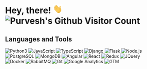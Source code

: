 # Hey, there! <img src="https://raw.githubusercontent.com/purveshmakode24/purveshmakode24/main/wave.gif" height="30px" width="30px"> ![Purvesh's Github Visitor Count](https://profile-counter.glitch.me/purveshmakode24/count.svg)

## Languages and Tools

![Python3](https://img.shields.io/badge/-Python3-4dbae6?&logo=Python)
![JavaScript](https://img.shields.io/badge/-JavaScript-4dbae6?&logo=JavaScript)
![TypeScript](https://img.shields.io/badge/-TypeScript-4dbae6?&logo=TypeScript)
![Django](https://img.shields.io/badge/-Django-4dbae6?&logo=Django&logoColor=0c3c26)
![Flask](https://img.shields.io/badge/-Flask-4dbae6?&logo=Flask)
![Node.js](https://img.shields.io/badge/-Node.js-4dbae6?&logo=Node.js)
![PostgreSQL](https://img.shields.io/badge/-PostgreSQL-4dbae6?&logo=PostgreSQL)
![MongoDB](https://img.shields.io/badge/-MongoDB-4dbae6?&logo=MongoDB)
![Angular](https://img.shields.io/badge/-Angular-4dbae6?&logo=Angular&logoColor=b52e31)
![React](https://img.shields.io/badge/-React-4dbae6?&logo=React)
![Redux](https://img.shields.io/badge/-Redux-4dbae6?&logo=Redux)
![JQuery](https://img.shields.io/badge/-Jquery-4dbae6?&logo=Jquery)
![Docker](https://img.shields.io/badge/-Docker-4dbae6?&logo=Docker)
![RabbitMQ](https://img.shields.io/badge/-RabbitMQ-4dbae6?&logo=RabbitMQ)
![Git](https://img.shields.io/badge/-Git-4dbae6?&logo=Git)
![Google Analytics](https://img.shields.io/badge/-GA-4dbae6?&logo=GoogleAnalytics)
![GTM](https://img.shields.io/badge/-GTM-4dbae6?&logo=GoogleTagManager)

<!--
**purveshmakode24/purveshmakode24** is a ✨ _special_ ✨ repository because its `README.md` (this file) appears on your GitHub profile.

Here are some ideas to get you started:

- Hi there 👋
- 🔭 I’m currently working on ...
- 🌱 I’m currently learning ...
- 👯 I’m looking to collaborate on ...
- 🤔 I’m looking for help with ...
- 💬 Ask me about ...
- 📫 How to reach me: ...
- 😄 Pronouns: ...
- ⚡ Fun fact: ...
-->
